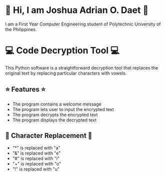 # :wave: Hi, I am Joshua Adrian O. Daet :wave:
I am a First Year Computer Engineering student of Polytechnic University of the Philippines.

# :computer: Code Decryption Tool :computer:
This Python software is a straightforward decryption tool that replaces the original text by replacing particular characters with vowels.

## :star: Features :star:
* The program contains a welcome message
* The program lets user to input the encrypted text
* The program decrypts the encrypted text
* The program displays the decrypted text

## :arrows_counterclockwise: Character Replacement :arrows_counterclockwise:
* "*" is replaced with "a"
* "&" is replaced with "e"
* "#" is replaced with "i"
* "+" is replaced with "o"
* "!" is replaced with "u"